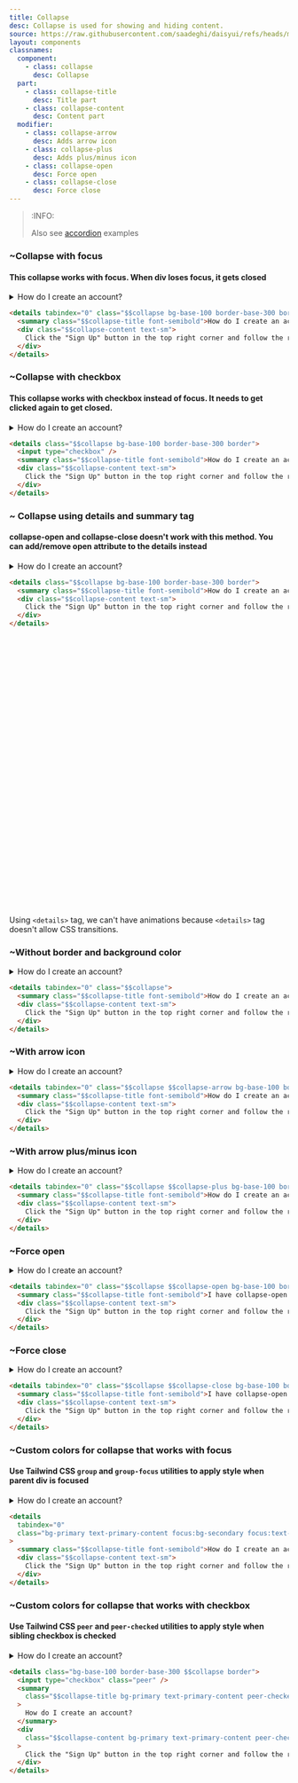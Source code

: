```yaml
---
title: Collapse
desc: Collapse is used for showing and hiding content.
source: https://raw.githubusercontent.com/saadeghi/daisyui/refs/heads/master/packages/daisyui/src/components/collapse.css
layout: components
classnames:
  component:
    - class: collapse
      desc: Collapse
  part:
    - class: collapse-title
      desc: Title part
    - class: collapse-content
      desc: Content part
  modifier:
    - class: collapse-arrow
      desc: Adds arrow icon
    - class: collapse-plus
      desc: Adds plus/minus icon
    - class: collapse-open
      desc: Force open
    - class: collapse-close
      desc: Force close
---
```


<script>
  import Component from "$components/Component.svelte"
  import Translate from "$components/Translate.svelte"
</script>

> :INFO:
>
> Also see [accordion](/components/accordion/) examples

### ~Collapse with focus

#### This collapse works with focus. When div loses focus, it gets closed

<details tabindex="0" class="collapse bg-base-100 border border-base-300">
  <summary class="collapse-title font-semibold">How do I create an account?</summary>
  <div class="collapse-content text-sm">Click the "Sign Up" button in the top right corner and follow the registration process.</div>
</details>

```html
<details tabindex="0" class="$$collapse bg-base-100 border-base-300 border">
  <summary class="$$collapse-title font-semibold">How do I create an account?</summary>
  <div class="$$collapse-content text-sm">
    Click the "Sign Up" button in the top right corner and follow the registration process.
  </div>
</details>
```

### ~Collapse with checkbox

#### This collapse works with checkbox instead of focus. It needs to get clicked again to get closed.

<details class="collapse bg-base-100 border border-base-300">
  <input type="checkbox" />
  <summary class="collapse-title font-semibold">How do I create an account?</summary>
  <div class="collapse-content text-sm">Click the "Sign Up" button in the top right corner and follow the registration process.</div>
</details>

```html
<details class="$$collapse bg-base-100 border-base-300 border">
  <input type="checkbox" />
  <summary class="$$collapse-title font-semibold">How do I create an account?</summary>
  <div class="$$collapse-content text-sm">
    Click the "Sign Up" button in the top right corner and follow the registration process.
  </div>
</details>
```

### ~ Collapse using details and summary tag

#### collapse-open and collapse-close doesn't work with this method. You can add/remove open attribute to the details instead

<details class="collapse bg-base-100 border border-base-300">
  <summary class="collapse-title font-semibold">How do I create an account?</summary>
  <div class="collapse-content text-sm">Click the "Sign Up" button in the top right corner and follow the registration process.</div>
</details>

```html
<details class="$$collapse bg-base-100 border-base-300 border">
  <summary class="$$collapse-title font-semibold">How do I create an account?</summary>
  <div class="$$collapse-content text-sm">
    Click the "Sign Up" button in the top right corner and follow the registration process.
  </div>
</details>
```

<div class="alert text-sm mt-4">
  <svg xmlns="http://www.w3.org/2000/svg" fill="none" viewBox="0 0 24 24" class="stroke-current shrink-0 w-6 h-6"><path stroke-linecap="round" stroke-linejoin="round" stroke-width="2" d="M13 16h-1v-4h-1m1-4h.01M21 12a9 9 0 11-18 0 9 9 0 0118 0z"></path></svg>
  <div>Using <code>&lt;details&gt;</code> tag, we can't have animations because <code>&lt;details&gt;</code> tag doesn't allow CSS transitions.</div>
</div>

### ~Without border and background color

<details tabindex="0" class="collapse">
  <summary class="collapse-title font-semibold">How do I create an account?</summary>
  <div class="collapse-content text-sm">Click the "Sign Up" button in the top right corner and follow the registration process.</div>
</details>

```html
<details tabindex="0" class="$$collapse">
  <summary class="$$collapse-title font-semibold">How do I create an account?</summary>
  <div class="$$collapse-content text-sm">
    Click the "Sign Up" button in the top right corner and follow the registration process.
  </div>
</details>
```

### ~With arrow icon

<details tabindex="0" class="collapse bg-base-100 border border-base-300 collapse-arrow">
  <summary class="collapse-title font-semibold">How do I create an account?</summary>
  <div class="collapse-content text-sm">Click the "Sign Up" button in the top right corner and follow the registration process.</div>
</details>

```html
<details tabindex="0" class="$$collapse $$collapse-arrow bg-base-100 border-base-300 border">
  <summary class="$$collapse-title font-semibold">How do I create an account?</summary>
  <div class="$$collapse-content text-sm">
    Click the "Sign Up" button in the top right corner and follow the registration process.
  </div>
</details>
```

### ~With arrow plus/minus icon

<details tabindex="0" class="collapse bg-base-100 border border-base-300 collapse-plus">
  <summary class="collapse-title font-semibold">How do I create an account?</summary>
  <div class="collapse-content text-sm">Click the "Sign Up" button in the top right corner and follow the registration process.</div>
</details>

```html
<details tabindex="0" class="$$collapse $$collapse-plus bg-base-100 border-base-300 border">
  <summary class="$$collapse-title font-semibold">How do I create an account?</summary>
  <div class="$$collapse-content text-sm">
    Click the "Sign Up" button in the top right corner and follow the registration process.
  </div>
</details>
```

### ~Force open

<details tabindex="0" class="collapse collapse-open bg-base-100 border border-base-300">
  <summary class="collapse-title font-semibold">How do I create an account?</summary>
  <div class="collapse-content text-sm">Click the "Sign Up" button in the top right corner and follow the registration process.</div>
</details>

```html
<details tabindex="0" class="$$collapse $$collapse-open bg-base-100 border-base-300 border">
  <summary class="$$collapse-title font-semibold">I have collapse-open class</summary>
  <div class="$$collapse-content text-sm">
    Click the "Sign Up" button in the top right corner and follow the registration process.
  </div>
</details>
```

### ~Force close

<details tabindex="0" class="collapse collapse-close bg-base-100 border border-base-300">
  <summary class="collapse-title font-semibold">How do I create an account?</summary>
  <div class="collapse-content text-sm">Click the "Sign Up" button in the top right corner and follow the registration process.</div>
</details>

```html
<details tabindex="0" class="$$collapse $$collapse-close bg-base-100 border-base-300 border">
  <summary class="$$collapse-title font-semibold">I have collapse-open class</summary>
  <div class="$$collapse-content text-sm">
    Click the "Sign Up" button in the top right corner and follow the registration process.
  </div>
</details>
```

### ~Custom colors for collapse that works with focus

#### Use Tailwind CSS `group` and `group-focus` utilities to apply style when parent div is focused

<details tabindex="0" class="collapse bg-primary text-primary-content focus:bg-secondary focus:text-secondary-content">
  <summary class="collapse-title font-semibold">How do I create an account?</summary>
  <div class="collapse-content text-sm">Click the "Sign Up" button in the top right corner and follow the registration process.</div>
</details>

```html
<details
  tabindex="0"
  class="bg-primary text-primary-content focus:bg-secondary focus:text-secondary-content $$collapse"
>
  <summary class="$$collapse-title font-semibold">How do I create an account?</summary>
  <div class="$$collapse-content text-sm">
    Click the "Sign Up" button in the top right corner and follow the registration process.
  </div>
</details>
```

### ~Custom colors for collapse that works with checkbox

#### Use Tailwind CSS `peer` and `peer-checked` utilities to apply style when sibling checkbox is checked

<details class="collapse bg-base-100 border border-base-300">
  <input type="checkbox" class="peer" />
  <summary class="collapse-title bg-primary text-primary-content peer-checked:bg-secondary peer-checked:text-secondary-content">
    How do I create an account?
  </summary>
  <div class="collapse-content bg-primary text-primary-content peer-checked:bg-secondary peer-checked:text-secondary-content">
    Click the "Sign Up" button in the top right corner and follow the registration process.
  </div>
</details>

```html
<details class="bg-base-100 border-base-300 $$collapse border">
  <input type="checkbox" class="peer" />
  <summary
    class="$$collapse-title bg-primary text-primary-content peer-checked:bg-secondary peer-checked:text-secondary-content"
  >
    How do I create an account?
  </summary>
  <div
    class="$$collapse-content bg-primary text-primary-content peer-checked:bg-secondary peer-checked:text-secondary-content"
  >
    Click the "Sign Up" button in the top right corner and follow the registration process.
  </div>
</details>
```
